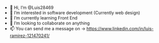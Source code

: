 - 👋 Hi, I’m @Luis28469
- 👀 I’m interested in software development (Currently web design)
- 🌱 I’m currently learning Front End 
- 💞️ I’m looking to collaborate on anything
- 📫 You can send me a message on -> https://www.linkedin.com/in/luis-ramirez-121470241/


